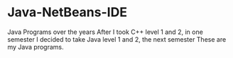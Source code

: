 # Java-NetBeans-IDE
Java Programs over the years
After I took C++ level 1 and 2, in one semester
I decided to take Java level 1 and 2, the next semester
These are my Java programs. 
